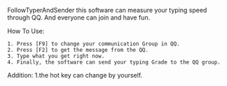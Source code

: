 FollowTyperAndSender
this software can measure your typing speed through QQ. And everyone can join and have fun.

How To Use:

    1. Press [F9] to change your communication Group in QQ.
    2. Press [F2] to get the message from the QQ.
    3. Type what you get right now.
    4. Finally, the software can send your typing Grade to the QQ group.


Addition: 
    1.the hot key can change by yourself.
